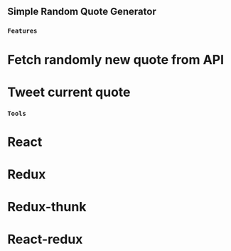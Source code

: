 ## Simple Random Quote Generator

### `Features`

# Fetch randomly new quote from API
# Tweet current quote

### `Tools`

# React
# Redux
# Redux-thunk
# React-redux
